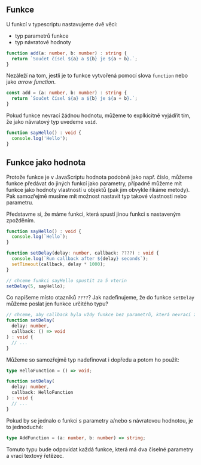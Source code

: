 ## Funkce

U funkcí v typescriptu nastavujeme dvě věci:
- typ parametrů funkce
- typ návratové hodnoty

```ts
function add(a: number, b: number) : string {
  return `Součet čísel ${a} a ${b} je ${a + b}.`;
}
```

Nezáleží na tom, jestli je to funkce vytvořená pomocí slova `function` nebo jako *arrow function*.

```ts
const add = (a: number, b: number) : string {
  return `Součet čísel ${a} a ${b} je ${a + b}.`;
}
```

Pokud funkce nevrací žádnou hodnotu, můžeme to explkicitně vyjádřit tím, že jako návratový typ uvedeme `void`.

```ts
function sayHello() : void {
  console.log('Hello');
}
```

## Funkce jako hodnota

Protože funkce je v JavaScriptu hodnota podobně jako např. číslo, můžeme funkce předávat do jiných funkcí jako parametry, případně můžeme mít funkce jako hodnoty vlastností u objektů (pak jim obvykle říkáme metody). Pak samozřejmě musíme mít možnost nastavit typ takové vlastnosti nebo parametru.

Představme si, že máme funkci, která spustí jinou funkci s nastaveným zpožděním.

```ts
function sayHello() : void {
  console.log(`Hello`);
}

function setDelay(delay: number, callback: ????) : void {
  console.log(`Run callback after ${delay} seconds`);
  setTimeout(callback, delay * 1000);
}

// chceme funkci sayHello spustit za 5 vterin
setDelay(5, sayHello);
```

Co napíšeme místo otazníků `????`? Jak nadefinujeme, že do funkce `setDelay` můžeme poslat jen funkce určitého typu?

```ts
// chceme, aby callback byla vždy funkce bez parametrů, která nevrací žádnou hodnotu
function setDelay(
  delay: number,
  callback: () => void
) : void {
  // ...
}
```

Můžeme so samozřejmě typ nadefinovat i dopředu a potom ho použít:

```ts
type HelloFunction = () => void;

function setDelay(
  delay: number,
  callback: HelloFunction
) : void {
  // ...
}
```

Pokud by se jednalo o funkci s parametry a/nebo s návratovou hodnotou, je to jednoduché:

```ts
type AddFunction = (a: number, b: number) => string;
```

Tomuto typu bude odpovídat každá funkce, která má dva číselné parametry a vrací textový řetězec.
